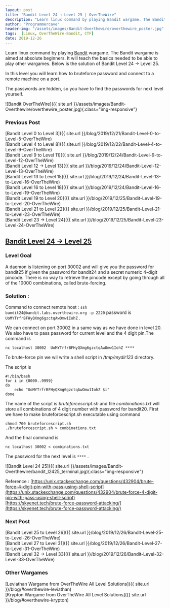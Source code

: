 ```yaml
---
layout: post
title: "Bandit Level 24 → Level 25 | OverTheWire"
description: "Learn linux command by playing Bandit wargame. The Bandit wargame is aimed at absolute beginners. It will teach the basics needed to be able to play other wargames. Below is the solution of Bandit Level 24 → Level 25. In this level you will learn how to bruteforce password and connect to a remote machine on a port. The passwords are hidden, so you have to find the passwords for next level yourself."
author: "Programmercave"
header-img: "/assets/images/Bandit-Overthewire/overthewire_poster.jpg"
tags:  [Linux, OverTheWire-Bandit, CTF]
date: 2019-12-26
---
```




Learn linux command by playing [Bandit](https://overthewire.org/wargames/bandit/) wargame. The Bandit wargame is aimed at absolute beginners. It will teach the basics needed to be able to play other wargames. Below is the solution of Bandit Level 24 → Level 25. 

In this level you will learn how to bruteforce password and connect to a remote machine on a port. 

The passwords are hidden, so you have to find the passwords for next level yourself.

![Bandit OverTheWire]({{ site.url }}/assets/images/Bandit-Overthewire/overthewire_poster.jpg){:class="img-responsive"}

### Previous Post

[Bandit Level 0 to Level 3]({{ site.url }}/blog/2019/12/21/Bandit-Level-0-to-Level-5-OverTheWire)<br/>
[Bandit Level 4 to Level 8]({{ site.url }}/blog/2019/12/22/Bandit-Level-4-to-Level-9-OverTheWire)<br/>
[Bandit Level 9 to Level 11]({{ site.url }}/blog/2019/12/24/Bandit-Level-9-to-Level-12-OverTheWire)<br/>
[Bandit Level 12 → Level 13]({{ site.url }}/blog/2019/12/24/Bandit-Level-12-Level-13-OverTheWire)<br/>
[Bandit Level 13 to Level 15]({{ site.url }}/blog/2019/12/24/Bandit-Level-13-to-Level-16-OverTheWire)<br/>
[Bandit Level 16 to Level 18]({{ site.url }}/blog/2019/12/24/Bandit-Level-16-to-Level-19-OverTheWire)<br/>
[Bandit Level 19 to Level 20]({{ site.url }}/blog/2019/12/25/Bandit-Level-19-to-Level-20-OverTheWire)<br/>
[Bandit Level 21 to Level 22]({{ site.url }}/blog/2019/12/25/Bandit-Level-21-to-Level-23-OverTheWire)<br/>
[Bandit Level 23 → Level 24]({{ site.url }}/blog/2019/12/25/Bandit-Level-23-Level-24-OverTheWire)

## [Bandit Level 24 → Level 25](https://overthewire.org/wargames/bandit/bandit25.html)

### Level Goal

A daemon is listening on port 30002 and will give you the password for bandit25 if given the password for bandit24 and a secret numeric 4-digit pincode. There is no way to retrieve the pincode except by going through all of the 10000 combinations, called brute-forcing.

### Solution : 

Command to connect remote host : `ssh bandit24@bandit.labs.overthewire.org -p 2220` password is `UoMYTrfrBFHyQXmg6gzctqAwOmw1IohZ` .

We can connect on port 30002 in a same way as we have done in level 20. We also have to pass password for current level and the 4 digit pin.The command is
```
nc localhost 30002  UoMYTrfrBFHyQXmg6gzctqAwOmw1IohZ ****
```

To brute-force pin we wil write a shell script in */tmp/mydir123* directory.
 
The script is
``` 
#!/bin/bash
for i in {0000..9999}
do 
	echo "UoMYTrfrBFHyQXmg6gzctqAwOmw1IohZ $i"
done
```

The name of the script is *bruteforcescript.sh* and file *combinations.txt* will store all combinations of 4 digit number with password for bandit20. First we have to make bruteforcescript.sh executable using command 
```
chmod 700 bruteforcescript.sh
./bruteforcescript.sh > combinations.txt
```

And the final command is
```
nc localhost 30002 < combinations.txt
```
The password for the next level is `****` .

![Bandit Level 24 25]({{ site.url }}/assets/images/Bandit-Overthewire/bandit_l2425_terminal.jpg){:class="img-responsive"}

Reference : [https://unix.stackexchange.com/questions/432904/brute-force-4-digit-pin-with-pass-using-shell-script](https://unix.stackexchange.com/questions/432904/brute-force-4-digit-pin-with-pass-using-shell-script)<br/>
[https://skyenet.tech/brute-force-password-attacking/](https://skyenet.tech/brute-force-password-attacking/)

### Next Post

[Bandit Level 25 to Level 26]({{ site.url }}/blog/2019/12/26/Bandit-Level-25-to-Level-26-OverTheWire)<br/>
[Bandit Level 27 to Level 31]({{ site.url }}/blog/2019/12/26/Bandit-Level-27-to-Level-31-OverTheWire)<br/>
[Bandit Level 32 → Level 33]({{ site.url }}/blog/2019/12/26/Bandit-Level-32-Level-33-OverTheWire)<br/>

### Other Wargames
[Leviathan Wargame from OverTheWire All Level Solutions]({{ site.url }}/blog/#overthewire-leviathan)<br/> 
[Krypton Wargame from OverTheWire All Level Solutions]({{ site.url }}/blog/#overthewire-krypton)<br/>


